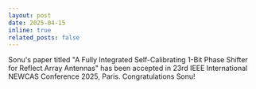 ```yaml
---
layout: post
date: 2025-04-15
inline: true
related_posts: false
---
```


Sonu's paper titled "A Fully Integrated Self-Calibrating 1-Bit Phase Shifter for Reflect Array Antennas" has been accepted in 23rd IEEE International NEWCAS Conference 2025, Paris. Congratulations Sonu!
